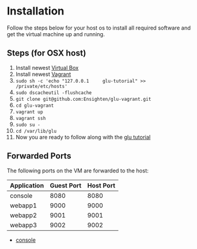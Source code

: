 Installation
============

Follow the steps below for your host os to install all required software and get the virtual machine up and running.

Steps (for OSX host)
--------------------

1. Install newest [Virtual Box](https://www.virtualbox.org/)
1. Install newest [Vagrant](http://downloads.vagrantup.com/)
1. `sudo sh -c 'echo "127.0.0.1 	glu-tutorial" >> /private/etc/hosts'`
1. `sudo dscacheutil -flushcache`
1. `git clone git@github.com:Ensighten/glu-vagrant.git`
1. `cd glu-vagrant`
1. `vagrant up`
1. `vagrant ssh`
1. `sudo su -`
1. `cd /var/lib/glu`
1. Now you are ready to follow along with the [glu tutorial](http://pongasoft.github.io/glu/docs/latest/html/tutorial.html)

Forwarded Ports
---------------
The following ports on the VM are forwarded to the host:

| Application | Guest Port | Host Port |
|---|---|---|
| console | 8080 | 8080 |
| webapp1 | 9000 | 9000 |
| webapp2 | 9001 | 9001 |
| webapp3 | 9002 | 9002 |

* [console](http://localhost:8080/console)

